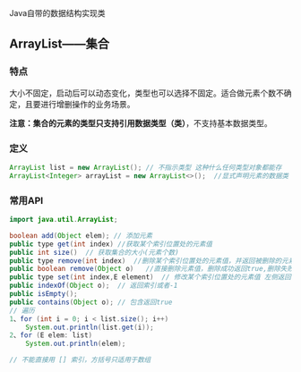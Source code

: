 Java自带的数据结构实现类

## ArrayList——集合

### 特点

大小不固定，启动后可以动态变化，类型也可以选择不固定。适合做元素个数不确定，且要进行增删操作的业务场景。

**注意：**集合的元素的类型**只支持引用数据类型（类）**，不支持基本数据类型。

### 定义

```java
ArrayList list = new ArrayList(); // 不指示类型 这种什么任何类型对象都能存
ArrayList<Integer> arrayList = new ArrayList<>();  //显式声明元素的数据类      
```

### 常用API

```java
import java.util.ArrayList;

boolean add(Object elem); // 添加元素
public type get(int index) //获取某个索引位置处的元素值
public int size()  // 获取集合的大小(元素个数)
public type remove(int index)  //删除某个索引位置处的元素值，并返回被删除的元素值
public boolean remove(Object o)   //直接删除元素值，删除成功返回true,删除失败返回false  只会默认删除第一次出现的元素值，后面的不删除(针对元素出现重复的情况)
public type set(int index,E element)  // 修改某个索引位置处的元素值 左侧返回修改前的值
public indexOf(Object o);  // 返回索引或者-1
public isEmpty();
public contains(Object o); // 包含返回true
// 遍历
1、for (int i = 0; i < list.size(); i++)
    System.out.println(list.get(i));
2、for (E elem: list)
    System.out.println(elem);

// 不能直接用 [] 索引，方括号只适用于数组
```

